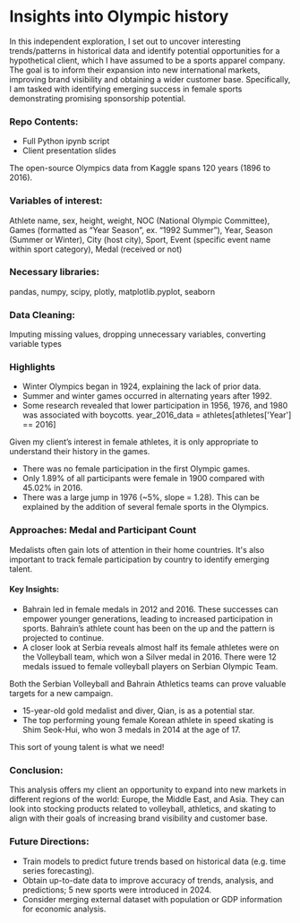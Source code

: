 # Insights into Olympic history

In this independent exploration, I set out to uncover interesting trends/patterns in historical data and identify potential opportunities for a hypothetical client, which I have assumed to be a sports apparel company. The goal is to inform their expansion into new international markets, improving brand visibility and obtaining a wider customer base. Specifically, I am tasked with identifying emerging success in female sports demonstrating promising sponsorship potential.

### Repo Contents:
- Full Python ipynb script
- Client presentation slides

The open-source Olympics data from Kaggle spans 120 years (1896 to 2016).

### Variables of interest:
Athlete name, sex, height, weight, NOC (National Olympic Committee), Games (formatted as “Year Season”, ex. “1992 Summer”), Year, Season (Summer or Winter), City (host city), Sport, Event (specific event name within sport category), Medal (received or not)

### Necessary libraries: 
pandas, numpy, scipy, plotly, matplotlib.pyplot, seaborn

### Data Cleaning: 
Imputing missing values, dropping unnecessary variables, converting variable types

### Highlights
- Winter Olympics began in 1924, explaining the lack of prior data.
- Summer and winter games occurred in alternating years after 1992.
- Some research revealed that lower participation in 1956, 1976, and 1980 was associated with boycotts.
year_2016_data = athletes[athletes['Year'] == 2016]

Given my client’s interest in female athletes, it is only appropriate to understand their history in the games.

- There was no female participation in the first Olympic games.
- Only 1.89% of all participants were female in 1900 compared with 45.02% in 2016.
- There was a large jump in 1976 (~5%, slope = 1.28). This can be explained by the addition of several female sports in the Olympics.

### Approaches: Medal and Participant Count
Medalists often gain lots of attention in their home countries. It's also important to track female participation by country to identify emerging talent. 

#### Key Insights:
- Bahrain led in female medals in 2012 and 2016. These successes can empower younger generations, leading to increased participation in sports. Bahrain’s athlete count has been on the up and the pattern is projected to continue.
- A closer look at Serbia reveals almost half its female athletes were on the Volleyball team, which won a Silver medal in 2016. There were 12 medals issued to female volleyball players on Serbian Olympic Team. 

Both the Serbian Volleyball and Bahrain Athletics teams can prove valuable targets for a new campaign.

- 15-year-old gold medalist and diver, Qian, is as a potential star.
- The top performing young female Korean athlete in speed skating is Shim Seok-Hui, who won 3 medals in 2014 at the age of 17.

This sort of young talent is what we need!

### Conclusion:
This analysis offers my client an opportunity to expand into new markets in different regions of the world: Europe, the Middle East, and Asia. They can look into stocking products related to volleyball, athletics, and skating to align with their goals of increasing brand visibility and customer base.

### Future Directions:
- Train models to predict future trends based on historical data (e.g. time series forecasting).
- Obtain up-to-date data to improve accuracy of trends, analysis, and predictions; 5 new sports were introduced in 2024.
- Consider merging external dataset with population or GDP information for economic analysis.
